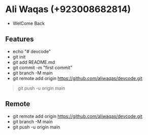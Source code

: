 # Ali Waqas (+923008682814)

- WelCome Back 

## Features

- echo "# devcode" 
- git init
- git add README.md
- git commit -m "first commit"
- git branch -M main
- git remote add origin https://github.com/aliwaqas/devcode.git
> git push -u origin main

## Remote 
- git remote add origin https://github.com/aliwaqas/devcode.git
- git branch -M main
- git push -u origin main
